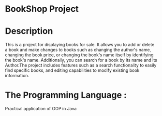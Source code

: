 # BookShop Project
# Description
This is a project for displaying books for sale. It allows you to add or delete a book and make changes to books such as changing the author's name, changing the book price, or changing the book's name itself by identifying the book's name. Additionally, you can search for a book by its name and its Author.The project includes features such as  a search functionality to easily find specific books, and editing capabilities to modify existing book information.
# The Programming Language : 
Practical application of OOP in Java
